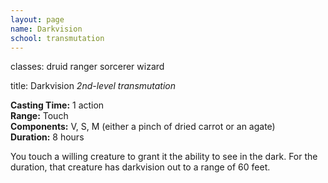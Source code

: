 ```yaml
---
layout: page
name: Darkvision
school: transmutation
---
```

classes: druid
         ranger
         sorcerer
         wizard

title: Darkvision 
_2nd-level transmutation_ 

**Casting Time:** 1 action    
**Range:** Touch    
**Components:** V, S, M (either a pinch of dried carrot or an agate)    
**Duration:** 8 hours 

You touch a willing creature to grant it the ability to see in the dark. For the duration, that creature has darkvision out to a range of 60 feet. 